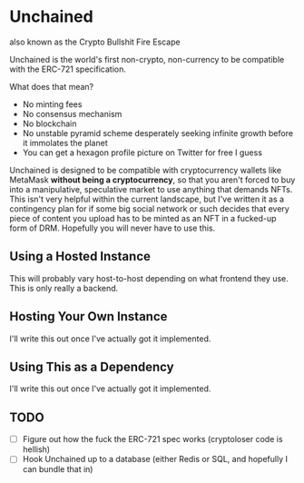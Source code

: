 # Unchained
also known as the Crypto Bullshit Fire Escape

Unchained is the world's first non-crypto, non-currency to be compatible with the ERC-721 specification.

What does that mean?
- No minting fees
- No consensus mechanism
- No blockchain
- No unstable pyramid scheme desperately seeking infinite growth before it immolates the planet
- You can get a hexagon profile picture on Twitter for free I guess

Unchained is designed to be compatible with cryptocurrency wallets like MetaMask **without being a cryptocurrency**,
so that you aren't forced to buy into a manipulative, speculative market to use anything that demands NFTs. This isn't
very helpful within the current landscape, but I've written it as a contingency plan for if some big social network or
such decides that every piece of content you upload has to be minted as an NFT in a fucked-up form of DRM. Hopefully
you will never have to use this.

## Using a Hosted Instance
This will probably vary host-to-host depending on what frontend they use. This is only really a backend.

## Hosting Your Own Instance
I'll write this out once I've actually got it implemented.

## Using This as a Dependency
I'll write this out once I've actually got it implemented.

## TODO
- [ ] Figure out how the fuck the ERC-721 spec works (cryptoloser code is hellish)
- [ ] Hook Unchained up to a database (either Redis or SQL, and hopefully I can bundle that in)